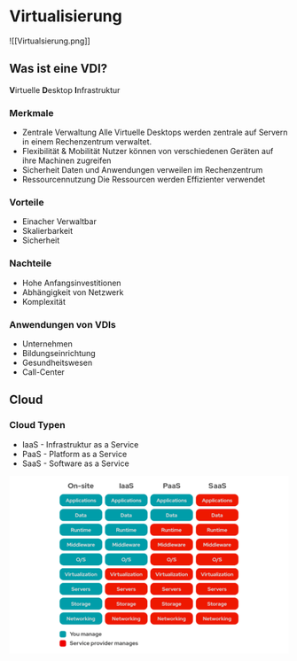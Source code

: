# Virtualisierung 
![[Virtualsierung.png]]
## Was ist eine VDI?
**V**irtuelle **D**esktop **I**nfrastruktur

### Merkmale
- Zentrale Verwaltung
  Alle Virtuelle Desktops werden zentrale auf Servern in einem Rechenzentrum verwaltet.
- Flexibilität & Mobilität
  Nutzer können von verschiedenen Geräten auf ihre Machinen zugreifen
- Sicherheit
  Daten und Anwendungen verweilen im Rechenzentrum
- Ressourcennutzung
  Die Ressourcen werden Effizienter verwendet

### Vorteile
- Einacher Verwaltbar
- Skalierbarkeit
- Sicherheit
### Nachteile
- Hohe Anfangsinvestitionen
- Abhängigkeit von Netzwerk
- Komplexität

### Anwendungen von VDIs
- Unternehmen
- Bildungseinrichtung
- Gesundheitswesen
- Call-Center


## Cloud
### Cloud Typen
- IaaS - Infrastruktur as a Service
- PaaS - Platform as a Service
- SaaS - Software as a Service

![](../assets/iaas-paas-saas-diagram5.1-1638x1046.png)
